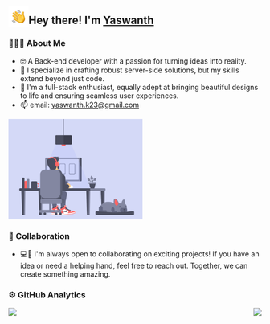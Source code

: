 <p></p>
<img alt="👋" src="./assets/hand-wave.gif" width='40' align="left"/><h2>Hey there! I'm <a href="https://github.com/yaswanth23" target="_blank">Yaswanth</a></h2>

### 👨🏻‍💻 About Me

- 🤓 A Back-end developer with a passion for turning ideas into reality.
- 🔮 I specialize in crafting robust server-side solutions, but my skills extend beyond just code. 
- 🦾 I'm a full-stack enthusiast, equally adept at bringing beautiful designs to life and ensuring seamless user experiences.
- 📫 email: yaswanth.k23@gmail.com

<div style="display: flex;justify-content: space-between;">
  <img src="./assets/coder_2.gif" alt="coder one" height="200px" />
</div>

### 💞 Collaboration

- 💻🧪 I'm always open to collaborating on exciting projects! If you have an idea or need a helping hand, feel free to reach out. Together, we can create something amazing.

### ⚙️ GitHub Analytics

<p style="display: flex;justify-content: space-between;">
  <a href="https://github.com/yaswanth23"> 
    <img height="160px" src="https://github-readme-stats.vercel.app/api?username=DheerajArani&show_icons=true&theme=algolia" />
  </a>
  <a href="https://github.com/yaswanth23"> 
    <img height="160px" src="https://github-readme-stats.vercel.app/api/top-langs/?username=DheerajArani&show_icons=true&layout=compact&theme=algolia"/>
  </a>
</p>
